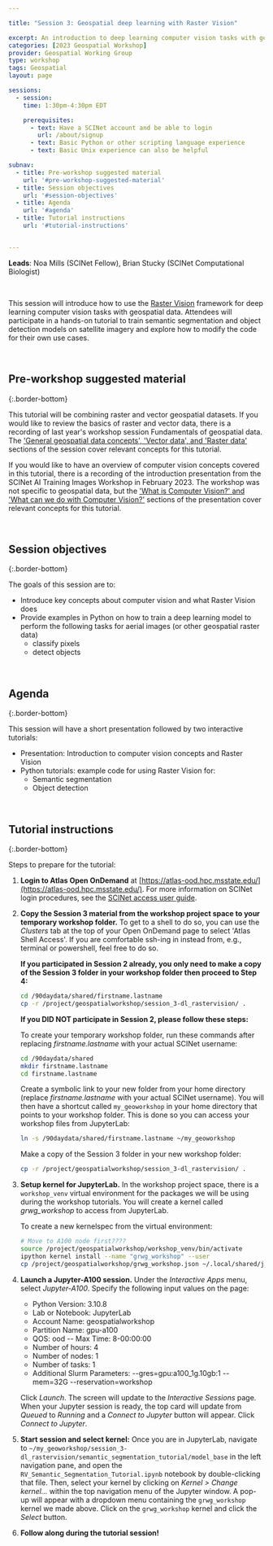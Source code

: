 ```yaml
---

title: "Session 3: Geospatial deep learning with Raster Vision"

excerpt: An introduction to deep learning computer vision tasks with geospatial data
categories: [2023 Geospatial Workshop]  
provider: Geospatial Working Group
type: workshop
tags: Geospatial
layout: page

sessions:
  - session: 
    time: 1:30pm-4:30pm EDT

    prerequisites:
      - text: Have a SCINet account and be able to login 
        url: /about/signup
      - text: Basic Python or other scripting language experience
      - text: Basic Unix experience can also be helpful

subnav:
  - title: Pre-workshop suggested material
    url: '#pre-workshop-suggested-material'
  - title: Session objectives
    url: '#session-objectives'
  - title: Agenda
    url: '#agenda'
  - title: Tutorial instructions
    url: '#tutorial-instructions'


---
```


**Leads**: Noa Mills (SCINet Fellow), Brian Stucky (SCINet Computational Biologist)

<br>

This session will introduce how to use the [Raster Vision](https://rastervision.io/) framework for deep learning computer vision tasks with geospatial data. Attendees will participate in a hands-on tutorial to train semantic segmentation and object detection models on satellite imagery and explore how to modify the code for their own use cases.

<br>

## Pre-workshop suggested material
{:.border-bottom}

This tutorial will be combining raster and vector geospatial datasets. If you would like to review the basics of raster and vector data, there is a recording of last year's workshop session Fundamentals of geospatial data. The ['General geospatial data concepts', 'Vector data', and 'Raster data'](https://web.microsoftstream.com/video/125dba00-b307-4675-8575-c3fe0771d914?st=130) sections of the session cover relevant concepts for this tutorial.

If you would like to have an overview of computer vision concepts covered in this tutorial, there is a recording of the introduction presentation from the SCINet AI Training Images Workshop in February 2023. The workshop was not specific to geospatial data, but the ['What is Computer Vision?' and 'What can we do with Computer Vision?'](https://web.microsoftstream.com/video/1c0939d3-b90c-4ca1-a54e-025604f70366?st=175) sections of the presentation cover relevant concepts for this tutorial.

<br>

## Session objectives
{:.border-bottom}

The goals of this session are to:

* Introduce key concepts about computer vision and what Raster Vision does
* Provide examples in Python on how to train a deep learning model to perform the following tasks for aerial images (or other geospatial raster data)
  * classify pixels
  * detect objects

<br>

## Agenda
{:.border-bottom}

This session will have a short presentation followed by two interactive tutorials:

* Presentation: Introduction to computer vision concepts and Raster Vision
* Python tutorials: example code for using Raster Vision for:
  * Semantic segmentation
  * Object detection

<br>

## Tutorial instructions
{:.border-bottom}

Steps to prepare for the tutorial:

1. **Login to Atlas Open OnDemand** at [https://atlas-ood.hpc.msstate.edu/](https://atlas-ood.hpc.msstate.edu/). For more information on SCINet login procedures, see the [SCINet access user guide](https://scinet.usda.gov/guides/access/login).

1. **Copy the Session 3 material from the workshop project space to your temporary workshop folder.** To get to a shell to do so, you can use the *Clusters* tab at the top of your Open OnDemand page to select 'Atlas Shell Access'. If you are comfortable ssh-ing in instead from, e.g., terminal or powershell, feel free to do so. 

    **If you participated in Session 2 already, you only need to make a copy of the Session 3 folder in your workshop folder then proceed to Step 4:**

    ```bash
    cd /90daydata/shared/firstname.lastname
    cp -r /project/geospatialworkshop/session_3-dl_rastervision/ .
    ```
    
    **If you DID NOT participate in Session 2, please follow these steps:**
    
    To create your temporary workshop folder, run these commands after replacing *firstname.lastname* with your actual SCINet username:

    ```bash
    cd /90daydata/shared
    mkdir firstname.lastname
    cd firstname.lastname
    ```

    Create a symbolic link to your new folder from your home directory (replace *firstname.lastname* with your actual SCINet username). You will then have a shortcut called `my_geoworkshop` in your home directory that points to your workshop folder. This is done so you can access your workshop files from JupyterLab:

    ```bash
    ln -s /90daydata/shared/firstname.lastname ~/my_geoworkshop
    ```

    Make a copy of the Session 3 folder in your new workshop folder:

    ```bash
    cp -r /project/geospatialworkshop/session_3-dl_rastervision/ .
    ```

1. **Setup kernel for JupyterLab.** In the workshop project space, there is a `workshop_venv` virtual environment for the packages we will be using during the workshop tutorials. You will create a kernel called *grwg_workshop* to access from JupyterLab.

    To create a new kernelspec from the virtual environment:

    ```bash
    # Move to A100 node first????
    source /project/geospatialworkshop/workshop_venv/bin/activate
    ipython kernel install --name "grwg_workshop" --user
    cp /project/geospatialworkshop/grwg_workshop.json ~/.local/shared/jupyter/kernels/grwg_workshop/kernel.json
    ```

1. **Launch a Jupyter-A100 session.** Under the *Interactive Apps* menu, select *Jupyter-A100*. Specify the following input values on the page:

    * Python Version: 3.10.8 
    * Lab or Notebook: JupyterLab
    * Account Name: geospatialworkshop
    * Partition Name: gpu-a100
    * QOS: ood -- Max Time: 8-00:00:00
    * Number of hours: 4
    * Number of nodes: 1
    * Number of tasks: 1
    * Additional Slurm Parameters: --gres=gpu:a100_1g.10gb:1 --mem=32G --reservation=workshop
  
    Click *Launch*. The screen will update to the *Interactive Sessions* page. When your Jupyter session is ready, the top card will update from *Queued* to *Running* and a *Connect to Jupyter* button will appear. Click *Connect to Jupyter*.

1. **Start session and select kernel:** Once you are in JupyterLab, navigate to `~/my_geoworkshop/session_3-dl_rastervision/semantic_segmentation_tutorial/model_base` in the left navigation pane, and open the `RV_Semantic_Segmentation_Tutorial.ipynb` notebook by double-clicking that file. Then, select your kernel by clicking on *Kernel > Change kernel...* within the top navigation menu of the Jupyter window. A pop-up will appear with a dropdown menu containing the `grwg_workshop` kernel we made above. Click on the `grwg_workshop` kernel and click the *Select* button.

1. **Follow along during the tutorial session!**

<br>
